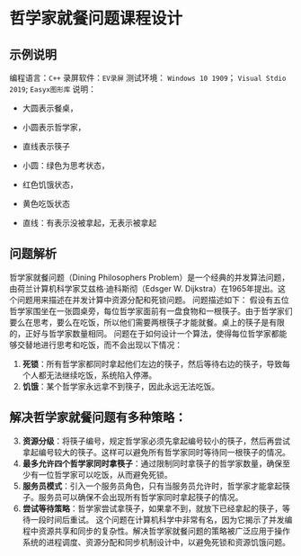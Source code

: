 # 哲学家就餐问题课程设计
## 示例说明

编程语言：`C++`
录屏软件：`EV录屏`
测试环境： `Windows 10 1909`；
	  `Visual Stdio 2019`; 
	  `Easyx图形库`
说明：

- 大圆表示餐桌，

- 小圆表示哲学家，

  

- 直线表示筷子

- 小圆：绿色为思考状态，

- 红色饥饿状态，

- 黄色吃饭状态

- 直线：有表示没被拿起，无表示被拿起



## 问题解析 

哲学家就餐问题（Dining Philosophers Problem）是一个经典的并发算法问题，由荷兰计算机科学家艾兹格·迪科斯彻（Edsger W. Dijkstra）在1965年提出。这个问题用来描述在并发计算中资源分配和死锁问题。
问题描述如下：
假设有五位哲学家围坐在一张圆桌旁，每位哲学家面前有一盘食物和一根筷子。由于哲学家们要么在思考，要么在吃饭，所以他们需要两根筷子才能就餐。桌上的筷子是有限的，正好与哲学家数量相同。
问题在于如何设计一个算法，使得每位哲学家都能够交替地进行思考和吃饭，而不会出现以下情况：

1. **死锁**：所有哲学家都同时拿起他们左边的筷子，然后等待右边的筷子，导致每个人都无法继续吃饭，系统陷入停滞。
2. **饥饿**：某个哲学家永远拿不到筷子，因此永远无法吃饭。
## 解决哲学家就餐问题有多种策略：
3. **资源分级**：将筷子编号，规定哲学家必须先拿起编号较小的筷子，然后再尝试拿起编号较大的筷子。这样可以避免所有哲学家同时等待同一根筷子的情况。
4. **最多允许四个哲学家同时拿筷子**：通过限制同时拿筷子的哲学家数量，确保至少有一位哲学家可以吃饭，从而避免死锁。
5. **服务员模式**：引入一个服务员角色，只有当服务员允许时，哲学家才能拿起筷子。服务员可以确保不会出现所有哲学家同时拿起筷子的情况。
6. **尝试等待策略**：哲学家尝试拿筷子，如果拿不到，就放下已经拿起的筷子，等待一段时间后重试。
    这个问题在计算机科学中非常有名，因为它揭示了并发编程中资源共享和同步的复杂性。解决哲学家就餐问题的策略被广泛应用于操作系统的进程调度、资源分配和同步机制设计中，以避免死锁和资源饥饿问题。
